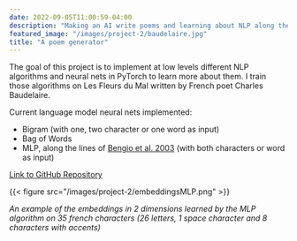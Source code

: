 ```yaml
---
date: 2022-09-05T11:00:59-04:00
description: "Making an AI write poems and learning about NLP along the way"
featured_image: "/images/project-2/baudelaire.jpg"
title: "A poem generator"
---
```


The goal of this project is to implement at low levels different NLP algorithms and neural nets in PyTorch to learn more about them.
I train those algorithms on Les Fleurs du Mal written by French poet Charles Baudelaire.

Current language model neural nets implemented:

- Bigram (with one, two character or one word as input)
- Bag of Words
- MLP, along the lines of [Bengio et al. 2003](https://www.jmlr.org/papers/volume3/bengio03a/bengio03a.pdf) (with both characters or word as input)

[Link to GitHub Repository](https://github.com/guillaumepaviot/poem_generator)

{{< figure src="/images/project-2/embeddingsMLP.png" >}}

*An example of the embeddings in 2 dimensions learned by the MLP algorithm on 35 french characters (26 letters, 1 space character and 8 characters with accents)*
